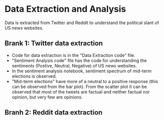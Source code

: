 # Data Extraction and Analysis
Data is extracted from Twitter and Reddit to understand the political slant of US news websites.

## Brank 1: Twitter data extraction
- Code for data extraction is in the "Data Extraction code" file. 
- "Sentiment Analysis code" file has the code for understanding the sentiments (Postive, Neutral, Negative) of US news websites.
- In the sentiment analysis notebook, sentiment spectrum of mid-term elections is observed. 
- "Mid-term elections" have more of a neutral to a positive response (this can be observed from the bar plot). From the scatter plot it can be observed that most of the tweets are factual and neither factual nor opinion, but very few are opinions.

## Branh 2: Reddit data extraction
